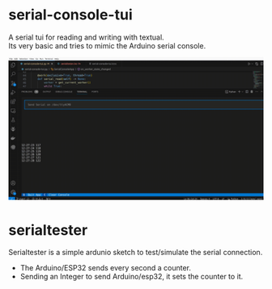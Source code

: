 # serial-console-tui
A serial tui for reading and writing with textual.  
Its very basic and tries to mimic the Arduino serial console.  

![serial console for reading and writing](serial.gif)

# serialtester
Serialtester is a simple ardunio sketch to test/simulate the serial connection.   

- The Arduino/ESP32 sends every second a counter.  
- Sending an Integer to send Arduino/esp32, it sets the counter to it.  
